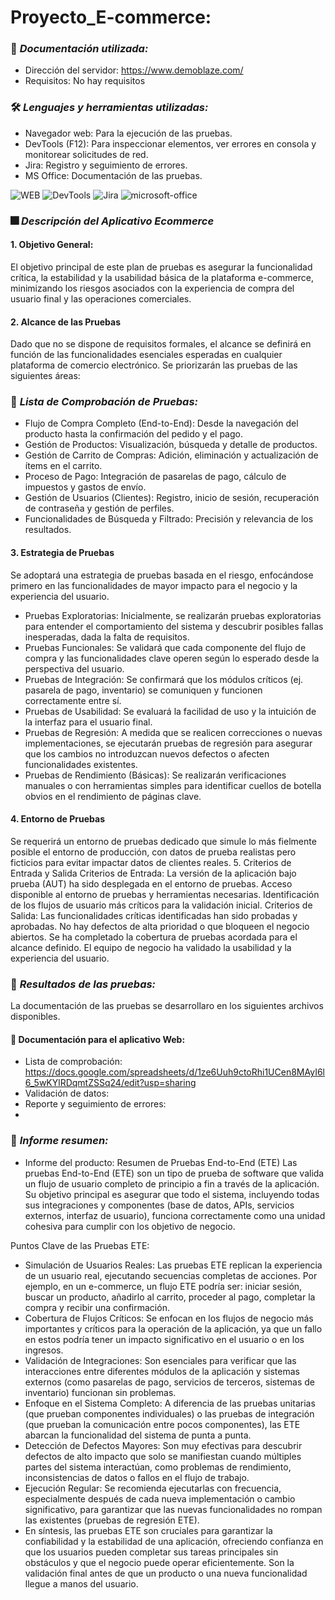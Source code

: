 # Proyecto_E-commerce:


### :page_facing_up: *Documentación utilizada:* 
- Dirección del servidor: https://www.demoblaze.com/
- Requisitos: No hay requisitos
  
### 🛠️ *Lenguajes y herramientas utilizadas:*
<div id="header" align="left">

- Navegador web: Para la ejecución de las pruebas.
- DevTools (F12): Para inspeccionar elementos, ver errores en consola y monitorear solicitudes de red.
- Jira: Registro y seguimiento de errores.
- MS Office: Documentación de las pruebas.

</a>
<img decoding="async" src="https://img.shields.io/badge/WEB-black?style=for-the-badge&logo=Web&logoColor=white" alt="WEB"/>
<img decoding="async" src="https://img.shields.io/badge/DevTools-D80B01?style=for-the-badge&logo=DevTools&logoColor=white" alt="DevTools"/>
<img decoding="async" src="https://img.shields.io/badge/Jira-0052CC?style=for-the-badge&logo=Jira&logoColor=white" alt="Jira"/>
<img decoding="async" src="https://img.shields.io/badge/Microsoft_Office-D86B01?style=for-the-badge&logo=microsoft-office&logoColor=white" alt="microsoft-office"/>
</a>

### :fireworks: *Descripción del Aplicativo Ecommerce*
#### 1. Objetivo General:
El objetivo principal de este plan de pruebas es asegurar la funcionalidad crítica, la estabilidad y la usabilidad básica de la plataforma e-commerce, minimizando los riesgos asociados con la experiencia de compra del usuario final y las operaciones comerciales.

#### 2. Alcance de las Pruebas
Dado que no se dispone de requisitos formales, el alcance se definirá en función de las funcionalidades esenciales esperadas en cualquier plataforma de comercio electrónico. Se priorizarán las pruebas de las siguientes áreas:

### :page_facing_up: *Lista de Comprobación de Pruebas:*  

- Flujo de Compra Completo (End-to-End): Desde la navegación del producto hasta la confirmación del pedido y el pago.
- Gestión de Productos: Visualización, búsqueda y detalle de productos.
- Gestión de Carrito de Compras: Adición, eliminación y actualización de ítems en el carrito.
- Proceso de Pago: Integración de pasarelas de pago, cálculo de impuestos y gastos de envío.
- Gestión de Usuarios (Clientes): Registro, inicio de sesión, recuperación de contraseña y gestión de perfiles.
- Funcionalidades de Búsqueda y Filtrado: Precisión y relevancia de los resultados.

#### 3. Estrategia de Pruebas
Se adoptará una estrategia de pruebas basada en el riesgo, enfocándose primero en las funcionalidades de mayor impacto para el negocio y la experiencia del usuario.

- Pruebas Exploratorias: Inicialmente, se realizarán pruebas exploratorias para entender el comportamiento del sistema y descubrir posibles fallas inesperadas, dada la falta de requisitos.
- Pruebas Funcionales: Se validará que cada componente del flujo de compra y las funcionalidades clave operen según lo esperado desde la perspectiva del usuario.
- Pruebas de Integración: Se confirmará que los módulos críticos (ej. pasarela de pago, inventario) se comuniquen y funcionen correctamente entre sí.
- Pruebas de Usabilidad: Se evaluará la facilidad de uso y la intuición de la interfaz para el usuario final.
- Pruebas de Regresión: A medida que se realicen correcciones o nuevas implementaciones, se ejecutarán pruebas de regresión para asegurar que los cambios no introduzcan nuevos defectos o afecten funcionalidades existentes.
- Pruebas de Rendimiento (Básicas): Se realizarán verificaciones manuales o con herramientas simples para identificar cuellos de botella obvios en el rendimiento de páginas clave.

#### 4. Entorno de Pruebas
Se requerirá un entorno de pruebas dedicado que simule lo más fielmente posible el entorno de producción, con datos de prueba realistas pero ficticios para evitar impactar datos de clientes reales.
5. Criterios de Entrada y Salida
Criterios de Entrada:
La versión de la aplicación bajo prueba (AUT) ha sido desplegada en el entorno de pruebas.
Acceso disponible al entorno de pruebas y herramientas necesarias.
Identificación de los flujos de usuario más críticos para la validación inicial.
Criterios de Salida:
Las funcionalidades críticas identificadas han sido probadas y aprobadas.
No hay defectos de alta prioridad o que bloqueen el negocio abiertos.
Se ha completado la cobertura de pruebas acordada para el alcance definido.
El equipo de negocio ha validado la usabilidad y la experiencia del usuario.

### 🧪 *Resultados de las pruebas:* 
 La documentación de las pruebas se desarrollaro en los siguientes archivos disponibles.
#### :file_folder: Documentación para el aplicativo Web:
 
  - Lista de comprobación: https://docs.google.com/spreadsheets/d/1ze6Uuh9ctoRhi1UCen8MAyI6l6_5wKYlRDqmtZSSq24/edit?usp=sharing
  - Validación de datos: 
  - Reporte y seguimiento de errores:
  - 
### :page_facing_up: *Informe resumen:* 
 - Informe del producto: Resumen de Pruebas End-to-End (ETE)
Las pruebas End-to-End (ETE) son un tipo de prueba de software que valida un flujo de usuario completo de principio a fin a través de la aplicación. Su objetivo principal es asegurar que todo el sistema, incluyendo todas sus integraciones y componentes (base de datos, APIs, servicios externos, interfaz de usuario), funciona correctamente como una unidad cohesiva para cumplir con los objetivo de negocio.

Puntos Clave de las Pruebas ETE:

- Simulación de Usuarios Reales: Las pruebas ETE replican la experiencia de un usuario real, ejecutando secuencias completas de acciones. Por ejemplo, en un e-commerce, un flujo ETE podría ser: iniciar sesión, buscar un producto, añadirlo al carrito, proceder al pago, completar la compra y recibir una confirmación.
- Cobertura de Flujos Críticos: Se enfocan en los flujos de negocio más importantes y críticos para la operación de la aplicación, ya que un fallo en estos podría tener un impacto significativo en el usuario o en los ingresos.
- Validación de Integraciones: Son esenciales para verificar que las interacciones entre diferentes módulos de la aplicación y sistemas externos (como pasarelas de pago, servicios de terceros, sistemas de inventario) funcionan sin problemas.
- Enfoque en el Sistema Completo: A diferencia de las pruebas unitarias (que prueban componentes individuales) o las pruebas de integración (que prueban la comunicación entre pocos componentes), las ETE abarcan la funcionalidad del sistema de punta a punta.
- Detección de Defectos Mayores: Son muy efectivas para descubrir defectos de alto impacto que solo se manifiestan cuando múltiples partes del sistema interactúan, como problemas de rendimiento, inconsistencias de datos o fallos en el flujo de trabajo.
- Ejecución Regular: Se recomienda ejecutarlas con frecuencia, especialmente después de cada nueva implementación o cambio significativo, para garantizar que las nuevas funcionalidades no rompan las existentes (pruebas de regresión ETE).
- En síntesis, las pruebas ETE son cruciales para garantizar la confiabilidad y la estabilidad de una aplicación, ofreciendo confianza en que los usuarios pueden completar sus tareas principales sin obstáculos y que el negocio puede operar eficientemente. Son la validación final antes de que un producto o una nueva funcionalidad llegue a manos del usuario.
